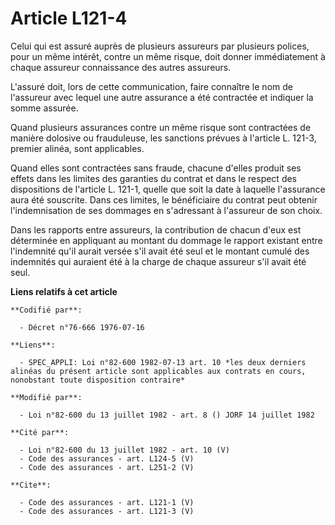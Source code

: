 # Article L121-4

Celui qui est assuré auprès de plusieurs assureurs par plusieurs polices, pour un même intérêt, contre un même risque, doit
donner immédiatement à chaque assureur connaissance des autres assureurs. 

L'assuré doit, lors de cette communication, faire connaître le nom de l'assureur avec lequel une autre assurance a été
contractée et indiquer la somme assurée. 

Quand plusieurs assurances contre un même risque sont contractées de manière dolosive ou frauduleuse, les sanctions prévues à
l'article L. 121-3, premier alinéa, sont applicables. 

Quand elles sont contractées sans fraude, chacune d'elles produit ses effets dans les limites des garanties du contrat et
dans le respect des dispositions de l'article L. 121-1, quelle que soit la date à laquelle l'assurance aura été souscrite.
Dans ces limites, le bénéficiaire du contrat peut obtenir l'indemnisation de ses dommages en s'adressant à l'assureur de son
choix. 

Dans les rapports entre assureurs, la contribution de chacun d'eux est déterminée en appliquant au montant du dommage le
rapport existant entre l'indemnité qu'il aurait versée s'il avait été seul et le montant cumulé des indemnités qui auraient
été à la charge de chaque assureur s'il avait été seul.

**Liens relatifs à cet article**

	**Codifié par**:

	  - Décret n°76-666 1976-07-16

	**Liens**:

	  - SPEC_APPLI: Loi n°82-600 1982-07-13 art. 10 *les deux derniers alinéas du présent article sont applicables aux contrats en cours, nonobstant toute disposition contraire*

	**Modifié par**:

	  - Loi n°82-600 du 13 juillet 1982 - art. 8 () JORF 14 juillet 1982

	**Cité par**:

	  - Loi n°82-600 du 13 juillet 1982 - art. 10 (V)
	  - Code des assurances - art. L124-5 (V)
	  - Code des assurances - art. L251-2 (V)

	**Cite**:

	  - Code des assurances - art. L121-1 (V)
	  - Code des assurances - art. L121-3 (V)
